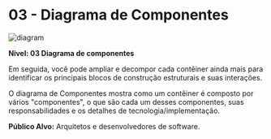 # 03 - Diagrama de Componentes

![diagram](https://www.plantuml.com/plantuml/svg/0/ZLHBRXf14DrRyXqwhB3am2Qhh3nWOcDXUnHmegnGqLCUskhFk3yuJfJ3H5da055EmCLItJEO0LkHMK2hkkgzLrMlEN4Uh0zA7Xwy4PhBK21RUb-vz_s-XOTUAVmoB893outsg7sF6zM7mWhGAncgq1--UvjBqFxcSjANuD5v2is7HbL6n_mgWHyUJB8lrpUp-UVnx7m-6PsDhawxHp4-95mG6ctNLN3CEbEXIuaiXn9PLbLISF32w0vTtS4A6EY2JIjBMUpoqp26FnYhaICBYf78kw2zOTJ6RT2S2a6A0Wfq30mBBgn_Mc4Sgunb2WKb6gPXXIKK57d0HUUeBKb5HLaZOfLWXoY311k9hw_EM3wQJVT4kB3uduuAB32Iy98OP0u3AuIhZ1E9KQt_h53kgYeMH7YQpR91DXr5yW5edgg9WV0-eeIQCbvcLi4trC24lZLqNlzU_oKPb6sn5CxRD8IDccF6BHP8aa6a90XnxJG0gljbQCAABS4jZvaqPPt0qJcgGyzxKUVqqNbKyz5NtrKBbpOQ0n1piyBKC7JEqRiTVU18qNqGJZGIBTBGla515nNAziXwlHxhxDfdFZ115s0Vkr2929kFT_npnBuV7Z3wF5cpwqIfaxvIix5c4SeQAJ4jbyn5WtH-6uxH7AqI7jbzmDqTDbfL78lGv2aoN2AlUubYTyc1SnBiuu2oviYcGIdgu5LADeO38kTI42HDZDndqGL50oO1BiGlGog4twmzkO-C-roGGnwiy8zn8irnUniPcrStGD1j0I_w6wH72vRihCajlUTiP8rRu5GG-s-xedbFUsHZQizI0TRm6qlLNFlboHYHZXv2i-HMSpTkkuwOi5r4MzD-rXOWlRu92X-86zd8SOf357bnEXYsQrfuzKj8eFHxFflbIUQFg3J1n_--ne-Rh8lfzLN_AVKfgsMSbpFhNFKQGFKQl1FKHVeJ_mS0)

**Nivel: 03 Diagrama de componentes**

Em seguida, você pode ampliar e decompor cada contêiner ainda mais para identificar os principais blocos de construção estruturais e suas interações.

O diagrama de Componentes mostra como um contêiner é composto por vários "componentes", o que são cada um desses componentes, suas responsabilidades e os detalhes de tecnologia/implementação.

**Público Alvo:** Arquitetos e desenvolvedores de software.